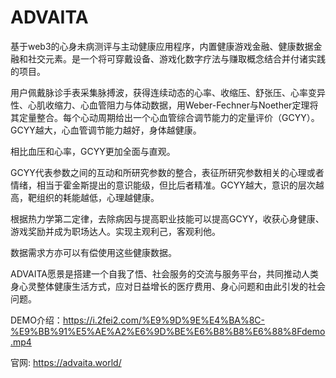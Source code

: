 # ADVAITA

基于web3的心身未病测评与主动健康应用程序，内置健康游戏金融、健康数据金融和社交元素。是一个将可穿戴设备、游戏化数字疗法与赚取概念结合并付诸实践的项目。

用户佩戴脉诊手表采集脉搏波，获得连续动态的心率、收缩压、舒张压、心率变异性、心肌收缩力、心血管阻力与体动数据，用Weber-Fechner与Noether定理将其定量整合。每个心动周期给出一个心血管综合调节能力的定量评价（GCYY）。GCYY越大，心血管调节能力越好，身体越健康。

相比血压和心率，GCYY更加全面与直观。

GCYY代表参数之间的互动和所研究参数的整合，表征所研究参数相关的心理或者情绪，相当于霍金斯提出的意识能级，但比后者精准。GCYY越大，意识的层次越高，靶组织的耗能越低，心理越健康。

根据热力学第二定律，去除病因与提高职业技能可以提高GCYY，收获心身健康、游戏奖励并成为职场达人。实现主观利己，客观利他。

数据需求方亦可以有偿使用这些健康数据。

ADVAITA愿景是搭建一个自我了悟、社会服务的交流与服务平台，共同推动人类身心灵整体健康生活方式，应对日益增长的医疗费用、身心问题和由此引发的社会问题。

DEMO介绍：https://i.2fei2.com/%E9%9D%9E%E4%BA%8C-%E9%BB%91%E5%AE%A2%E6%9D%BE%E6%B8%B8%E6%88%8Fdemo.mp4

官网: https://advaita.world/
